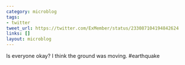 ```yaml
---
category: microblog
tags:
- twitter
tweet_url: https://twitter.com/ExMember/status/233087104194842624
links: []
layout: microblog
---
```

Is everyone okay? I think the ground was moving. #earthquake
